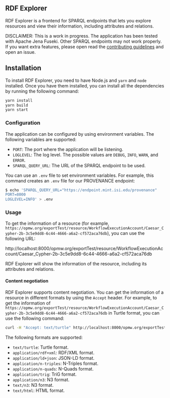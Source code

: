 ## RDF Explorer

RDF Explorer is a frontend for SPARQL endpoints that lets you explore resources and view their information, including attributes and relations.

DISCLAIMER: This is a work in progress. The application has been tested with Apache Jena Fuseki. Other SPARQL endpoints may not work properly. If you want extra features, please open read the [contributing guidelines](CONTRIBUTING.md) and open an issue.

## Installation

To install RDF Explorer, you need to have Node.js and `yarn` and `node` installed. Once you have them installed, you can install all the dependencies by running the following command:

```bash
yarn install
yarn build
yarn start
```

### Configuration

The application can be configured by using environment variables. The following variables are supported:

- `PORT`: The port where the application will be listening.
- `LOGLEVEL`: The log level. The possible values are `DEBUG`, `INFO`, `WARN`, and `ERROR`.
- `SPARQL_QUERY_URL`: The URL of the SPARQL endpoint to be used.

You can use an `.env` file to set environment variables. For example, this command creates an `.env` file for our PROVENANCE endpoint:

```bash
$ echo 'SPARQL_QUERY_URL="https://endpoint.mint.isi.edu/provenance"
PORT=8000
LOGLEVEL=INFO' > .env
```

### Usage

To get the information of a resource (for example, `https://opmw.org/exportTest/resource/WorkflowExecutionAccount/Caesar_Cypher-2b-3c5e9dd8-6c44-4666-a6a2-cf572aca76db`), you can use the following URL:

http://localhost:8000/opmw.org/exportTest/resource/WorkflowExecutionAccount/Caesar_Cypher-2b-3c5e9dd8-6c44-4666-a6a2-cf572aca76db

RDF Explorer will show the information of the resource, including its attributes and relations.

#### Content negotiation

RDF Explorer supports content negotiation. You can get the information of a resource in different formats by using the `Accept` header. For example, to get the information of `https://opmw.org/exportTest/resource/WorkflowExecutionAccount/Caesar_Cypher-2b-3c5e9dd8-6c44-4666-a6a2-cf572aca76db` in Turtle format, you can use the following command:

```bash
curl -H "Accept: text/turtle" http://localhost:8000/opmw.org/exportTest/resource/WorkflowExecutionAccount/Caesar_Cypher-2b-3c5e9dd8-6c44-4666-a6a2-cf572aca76db
```

The following formats are supported:

- `text/turtle`: Turtle format.
- `application/rdf+xml`: RDF/XML format.
- `application/ld+json`: JSON-LD format.
- `application/n-triples`: N-Triples format.
- `application/n-quads`: N-Quads format.
- `application/trig`: TriG format.
- `application/n3`: N3 format.
- `text/n3`: N3 format.
- `text/html`: HTML format.

